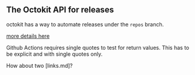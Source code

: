 ## The Octokit API for releases

octokit has a way to automate releases under the `repos` branch. 

[more details here](https://octokit.github.io/rest.js/v18#repos-create-release)

Github Actions requires single quotes to test for return values. This has to be explicit and with single quotes only.


How about two [links.md]?